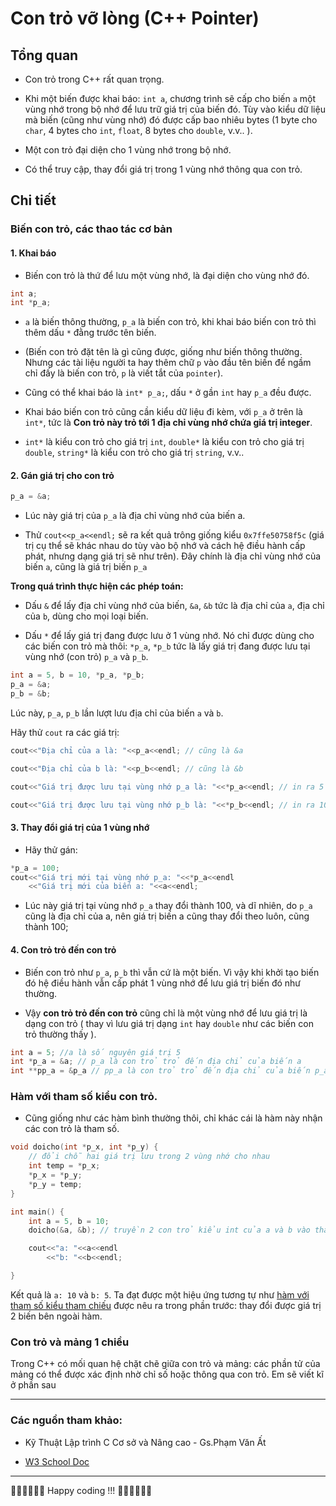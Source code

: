  

Con trỏ vỡ lòng (C++ Pointer)
==========================

Tổng quan
---------

- Con trỏ trong C++ rất quan trọng.

- Khi một biến được khai báo: `int a`, chương trình sẽ cấp cho biến `a` một vùng nhớ trong bộ nhớ để lưu trữ giá trị của biến đó. Tùy vào kiểu dữ liệu mà biến (cũng như vùng nhớ) đó được cấp bao nhiêu bytes (1 byte cho `char`, 4 bytes cho `int`, `float`, 8 bytes cho `double`, v.v.. ).

- Một con trỏ đại diện cho 1 vùng nhớ trong bộ nhớ.

- Có thể truy cập, thay đổi giá trị trong 1 vùng nhớ thông qua con trỏ.

Chi tiết
---------

### Biến con trỏ, các thao tác cơ bản

#### 1. Khai báo

- Biến con trỏ là thứ để lưu một vùng nhớ, là đại diện cho vùng nhớ đó.

```cpp
int a;
int *p_a; 
```

- `a` là biến thông thường, `p_a` là biến con trỏ, khi khai báo biến con trỏ thì thêm dấu `*` đằng trước tên biến.



- (Biến con trỏ đặt tên là gì cũng được, giống như biến thông thường. Nhưng các tài liệu người ta hay thêm chữ `p` vào đầu tên biến để ngầm chỉ đấy là biến con trỏ, `p` là viết tắt của `pointer`).

- Cũng có thể khai báo là `int* p_a;`, dấu `*` ở gần `int` hay `p_a` đều được. 


- Khai báo biến con trỏ cũng cần kiểu dữ liệu đi kèm, với `p_a` ở trên là `int*`, tức là **Con trỏ này trỏ tới 1 địa chỉ vùng nhớ chứa giá trị integer**.

- `int*` là kiểu con trỏ cho giá trị `int`, `double*` là kiểu con trỏ cho giá trị `double`, `string*` là kiểu con trỏ cho giá trị `string`, v.v..

#### 2. Gán giá trị cho con trỏ

```cpp
p_a = &a;
```
- Lúc này giá trị của `p_a` là địa chỉ vùng nhớ của biến a. 

- Thử `cout<<p_a<<endl;` sẽ ra kết quả trông giống kiểu `0x7ffe50758f5c` (giá trị cụ thể sẽ khác nhau do tùy vào bộ nhớ và cách hệ điều hành cấp phát, nhưng dạng giá trị sẽ như trên). Đây chính là địa chỉ vùng nhớ của biến `a`, cũng là giá trị biến `p_a`

**Trong quá trình thực hiện các phép toán:** 

- Dấu `&` để lấy địa chỉ vùng nhớ của biến, `&a`, `&b` tức là địa chỉ của `a`, địa chỉ của `b`, dùng cho mọi loại biến.

- Dấu `*` để lấy giá trị đang được lưu ở 1 vùng nhớ. Nó chỉ được dùng cho các biến con trỏ mà thôi: `*p_a`, `*p_b` tức là lấy giá trị đang được lưu tại vùng nhớ (con trỏ) `p_a` và `p_b`.

```cpp
int a = 5, b = 10, *p_a, *p_b; 
p_a = &a;
p_b = &b;
```
Lúc này, `p_a`, `p_b` lần lượt lưu địa chỉ của biến `a` và `b`.

Hãy thử `cout` ra các giá trị:

```cpp
cout<<"Địa chỉ của a là: "<<p_a<<endl; // cũng là &a

cout<<"Địa chỉ của b là: "<<p_b<<endl; // cũng là &b

cout<<"Giá trị được lưu tại vùng nhớ p_a là: "<<*p_a<<endl; // in ra 5 - cũng là giá trị của a

cout<<"Giá trị được lưu tại vùng nhớ p_b là: "<<*p_b<<endl; // in ra 10 - cũng là giá trị của b
```

#### 3. Thay đổi giá trị của 1 vùng nhớ

- Hãy thử gán:
```cpp
*p_a = 100;
cout<<"Giá trị mới tại vùng nhớ p_a: "<<*p_a<<endl
    <<"Giá trị mới của biến a: "<<a<<endl;
```

- Lúc này giá trị tại vùng nhớ `p_a` thay đổi thành 100, và dĩ nhiên, do `p_a` cũng là địa chỉ của a, nên giá trị biến a cũng thay đổi theo luôn, cũng thành 100;

#### 4. Con trỏ trỏ đến con trỏ

- Biến con trỏ như `p_a`, `p_b` thì vẫn cứ là một biến. Vì vậy khi khởi tạo biến đó hệ điều hành vẫn cấp phát 1 vùng nhớ để lưu giá trị biến đó như thường.

- Vậy **con trỏ trỏ đến con trỏ** cũng chỉ là một vùng nhớ để lưu giá trị là dạng con trỏ ( thay vì lưu giá trị dạng `int` hay `double` như các biến con trỏ thường thấy ).

```cpp
int a = 5; //a là số nguyên giá trị 5
int *p_a = &a; // p_a là con trỏ trỏ đến địa chỉ của biến a
int **pp_a = &p_a // pp_a là con trỏ trỏ đến địa chỉ của biến p_a
```

### Hàm với tham số kiểu con trỏ.

- Cũng giống như các hàm bình thường thôi, chỉ khác cái là hàm này nhận các con trỏ là tham số.

```cpp
void doicho(int *p_x, int *p_y) {
    // đổi chỗ hai giá trị lưu trong 2 vùng nhớ cho nhau
    int temp = *p_x;
    *p_x = *p_y;
    *p_y = temp;
}

int main() {
    int a = 5, b = 10;
    doicho(&a, &b); // truyền 2 con trỏ kiểu int của a và b vào tham số của hàm.

    cout<<"a: "<<a<<endl
        <<"b: "<<b<<endl;

}
```

Kết quả là `a: 10` và `b: 5`. Ta đạt được một hiệu ứng tương tự như [hàm với tham số kiểu tham chiếu](part2.md) được nêu ra trong phần trước: thay đổi được giá trị 2 biến bên ngoài hàm.

### Con trỏ và mảng 1 chiều

Trong C++ có mối quan hệ chặt chẽ giữa con trỏ và mảng: các phần tử của mảng có thể được xác định nhờ chỉ số hoặc thông qua con trỏ. Em sẽ viết kĩ ở phần sau

* * *
### Các nguồn tham khảo:

- Kỹ Thuật Lập trình C Cơ sở và Nâng cao - Gs.Phạm Văn Ất

- [W3 School Doc](https://www.w3schools.com/cpp/cpp_pointers.asp)

* * *

🧑‍💻🧑‍💻🧑‍💻 Happy coding !!! 🧑‍💻🧑‍💻🧑‍💻
